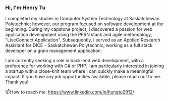 ### Hi, I'm Henry Tu

I completed my studies in Computer System Technology at Saskatchewan Polytechnic; however, our program focused on software development at the beginning.  During my capstone project, I discovered a passion for web application development using the PERN stack and agile methodology, "LiveConnect Application". Subsequently, I served as an Applied Research Assistant for DICE - Saskatchewan Polytechnic, working as a full stack developer on a grain management application.

I am currently seeking a role in back-end web development, with a preference for working with C# or PHP. I am particularly interested in joining a startup with a close-knit team where I can quickly make a meaningful impact. If you have any job opportunities available, please reach out to me. Thank you!

📫How to reach me: https://www.linkedin.com/in/hungtu2912/

<!--
**HenryTu2912/HenryTu2912** is a ✨ _special_ ✨ repository because its `README.md` (this file) appears on your GitHub profile.

Here are some ideas to get you started:

- 🔭 I’m currently working on ...
- 🌱 I’m currently learning ...
- 👯 I’m looking to collaborate on ...
- 🤔 I’m looking for help with ...
- 💬 Ask me about ...
- 📫 How to reach me: ...
- 😄 Pronouns: ...
- ⚡ Fun fact: ...
-->
